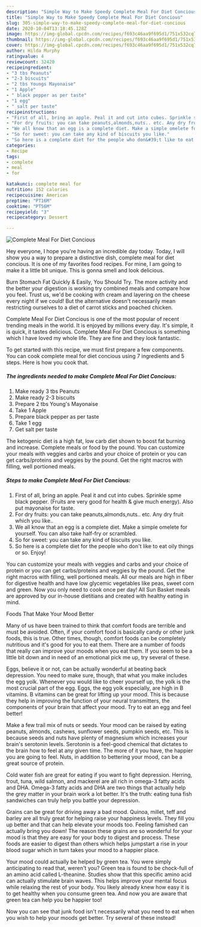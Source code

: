```yaml
---
description: "Simple Way to Make Speedy Complete Meal For Diet Concious"
title: "Simple Way to Make Speedy Complete Meal For Diet Concious"
slug: 305-simple-way-to-make-speedy-complete-meal-for-diet-concious
date: 2020-10-04T13:18:45.128Z
image: https://img-global.cpcdn.com/recipes/f693c46aa9f695d1/751x532cq70/complete-meal-for-diet-concious-recipe-main-photo.jpg
thumbnail: https://img-global.cpcdn.com/recipes/f693c46aa9f695d1/751x532cq70/complete-meal-for-diet-concious-recipe-main-photo.jpg
cover: https://img-global.cpcdn.com/recipes/f693c46aa9f695d1/751x532cq70/complete-meal-for-diet-concious-recipe-main-photo.jpg
author: Hilda Murphy
ratingvalue: 4
reviewcount: 32420
recipeingredient:
- "3 tbs Peanuts"
- "2-3 biscuits"
- "2 tbs Youngs Mayonaise"
- "1 Apple"
- " black pepper as per taste"
- "1 egg"
- " salt per taste"
recipeinstructions:
- "First of all, bring an apple. Peal it and cut into cubes. Sprinkle spme black pepper. (Fruits are very good for health &amp; give much energy). Also put mayonaise for taste."
- "For dry fruits: you can take peanuts,almonds,nuts.. etc. Any dry fruit which you like.."
- "We all know that an egg is a complete diet. Make a simple omelete for yourself. You can also take half-fry or scrambled."
- "So for sweet: you can take any kind of biscuits you like."
- "So here is a complete diet for the people who don&#39;t like to eat oily things or so. Enjoy!"
categories:
- Recipe
tags:
- complete
- meal
- for

katakunci: complete meal for 
nutrition: 152 calories
recipecuisine: American
preptime: "PT16M"
cooktime: "PT56M"
recipeyield: "3"
recipecategory: Dessert

---
```



![Complete Meal For Diet Concious](https://img-global.cpcdn.com/recipes/f693c46aa9f695d1/751x532cq70/complete-meal-for-diet-concious-recipe-main-photo.jpg)

Hey everyone, I hope you're having an incredible day today. Today, I will show you a way to prepare a distinctive dish, complete meal for diet concious. It is one of my favorites food recipes. For mine, I am going to make it a little bit unique. This is gonna smell and look delicious.

Burn Stomach Fat Quickly &amp; Easily, You Should Try. The more activity and the better your digestion is working try combined meals and compare how you feel. Trust us, we&#39;d be cooking with cream and layering on the cheese every night if we could! But the alternative doesn&#39;t necessarily mean restricting ourselves to a diet of carrot sticks and poached chicken.

Complete Meal For Diet Concious is one of the most popular of recent trending meals in the world. It is enjoyed by millions every day. It's simple, it is quick, it tastes delicious. Complete Meal For Diet Concious is something which I have loved my whole life. They are fine and they look fantastic.


To get started with this recipe, we must first prepare a few components. You can cook complete meal for diet concious using 7 ingredients and 5 steps. Here is how you cook that.

<!--inarticleads1-->

##### The ingredients needed to make Complete Meal For Diet Concious:

1. Make ready 3 tbs Peanuts
1. Make ready 2-3 biscuits
1. Prepare 2 tbs Young&#39;s Mayonaise
1. Take 1 Apple
1. Prepare  black pepper as per taste
1. Take 1 egg
1. Get  salt per taste


The ketogenic diet is a high fat, low carb diet shown to boost fat burning and increase. Complete meals or food by the pound. You can customize your meals with veggies and carbs and your choice of protein or you can get carbs/proteins and veggies by the pound. Get the right macros with filling, well portioned meals. 

<!--inarticleads2-->

##### Steps to make Complete Meal For Diet Concious:

1. First of all, bring an apple. Peal it and cut into cubes. Sprinkle spme black pepper. (Fruits are very good for health &amp; give much energy). Also put mayonaise for taste.
1. For dry fruits: you can take peanuts,almonds,nuts.. etc. Any dry fruit which you like..
1. We all know that an egg is a complete diet. Make a simple omelete for yourself. You can also take half-fry or scrambled.
1. So for sweet: you can take any kind of biscuits you like.
1. So here is a complete diet for the people who don&#39;t like to eat oily things or so. Enjoy!


You can customize your meals with veggies and carbs and your choice of protein or you can get carbs/proteins and veggies by the pound. Get the right macros with filling, well portioned meals. All our meals are high in fiber for digestive health and have low glycemic vegetables like peas, sweet corn and green. Now you only need to cook once per day! All Sun Basket meals are approved by our in-house dietitians and created with healthy eating in mind. 

Foods That Make Your Mood Better


Many of us have been trained to think that comfort foods are terrible and must be avoided. Often, if your comfort food is basically candy or other junk foods, this is true. Other times, though, comfort foods can be completely nutritious and it's good for you to eat them. There are a number of foods that really can improve your moods when you eat them. If you seem to be a little bit down and in need of an emotional pick me up, try several of these.

Eggs, believe it or not, can be actually wonderful at beating back depression. You need to make sure, though, that what you make includes the egg yolk. Whenever you would like to cheer yourself up, the yolk is the most crucial part of the egg. Eggs, the egg yolk especially, are high in B vitamins. B vitamins can be great for lifting up your mood. This is because they help in improving the function of your neural transmitters, the components of your brain that affect your mood. Try to eat an egg and feel better!

Make a few trail mix of nuts or seeds. Your mood can be raised by eating peanuts, almonds, cashews, sunflower seeds, pumpkin seeds, etc. This is because seeds and nuts have plenty of magnesium which increases your brain's serotonin levels. Serotonin is a feel-good chemical that dictates to the brain how to feel at any given time. The more of it you have, the happier you are going to feel. Nuts, in addition to bettering your mood, can be a great source of protein.

Cold water fish are great for eating if you want to fight depression. Herring, trout, tuna, wild salmon, and mackerel are all rich in omega-3 fatty acids and DHA. Omega-3 fatty acids and DHA are two things that actually help the grey matter in your brain work a lot better. It's the truth: eating tuna fish sandwiches can truly help you battle your depression. 

Grains can be great for driving away a bad mood. Quinoa, millet, teff and barley are all truly great for helping raise your happiness levels. They fill you up better and that can help elevate your moods too. Feeling famished can actually bring you down! The reason these grains are so wonderful for your mood is that they are easy for your body to digest and process. These foods are easier to digest than others which helps jumpstart a rise in your blood sugar which in turn takes your mood to a happier place.

Your mood could actually be helped by green tea. You were simply anticipating to read that, weren't you? Green tea is found to be chock-full of an amino acid called L-theanine. Studies show that this specific amino acid can actually stimulate brain waves. This helps improve your mental focus while relaxing the rest of your body. You likely already knew how easy it is to get healthy when you consume green tea. And now you are aware that green tea can help you be happier too!

Now you can see that junk food isn't necessarily what you need to eat when you wish to help your moods get better. Try several of these instead!

